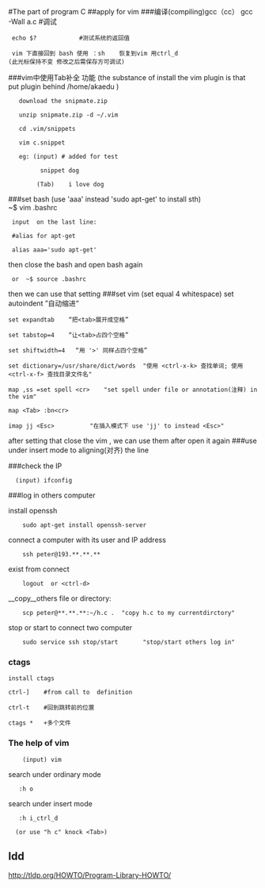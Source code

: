 #The part of program C
##apply for vim
###编译(compiling)gcc（cc）
     gcc -Wall a.c      #调试

     echo $?            #测试系统的返回值

     vim 下直接回到 bash 使用 ：sh    恢复到vim 用ctrl_d
    (此光标保持不变 修改之后需保存方可调试)

###vim中使用Tab补全 功能
(the substance of install the vim plugin is that put plugin behind /home/akaedu )
      
       download the snipmate.zip

       unzip snipmate.zip -d ~/.vim

       cd .vim/snippets

       vim c.snippet

       eg: (input) # added for test
                     
		     snippet dog

		    (Tab)    i love dog

###set bash
(use 'aaa' instead 'sudo apt-get' to install sth)     
     ~$ vim .bashrc

     input  on the last line:

     #alias for apt-get

     alias aaa='sudo apt-get'

then close the bash and open bash again

     or  ~$ source .bashrc 

then  we can use that setting
###set vim
(set <tab> equal 4 whitespace)
    set autoindent   ”自动缩进“
    
    set expandtab    “把<tab>展开成空格”
    
    set tabstop=4    “让<tab>占四个空格”

    set shiftwidth=4   “用 '>' 同样占四个空格”

    set dictionary=/usr/share/dict/words  "使用 <ctrl-x-k> 查找单词; 使用 <ctrl-x-f> 查找目录文件名"

    map ,ss =set spell <cr>    "set spell under file or annotation(注释) in the vim"
    
    map <Tab> :bn<cr>           

    imap jj <Esc>          "在插入模式下 use 'jj' to instead <Esc>"

after setting that close the vim , we can use them after open it again
###use <ctrl-t>  <ctrl-d> under insert mode to aligning(对齐) the line 

###check the IP

      (input) ifconfig
###log in others computer

install openssh

        sudo apt-get install openssh-server

connect a computer with its user and IP address

        ssh peter@193.**.**.**

exist from connect

        logout  or <ctrl-d>

__copy__others file or directory:
        
        scp peter@**.**.**:~/h.c .  "copy h.c to my currentdirctory"

stop or start to connect two computer

        sudo service ssh stop/start       "stop/start others log in"

### ctags

    install ctags

    ctrl-]    #from call to  definition    

    ctrl-t    #回到跳转前的位置 

    ctags *   +多个文件    
### The help of vim
        
        (input) vim

search under ordinary mode  
      
       :h o    

search under insert mode

       :h i_ctrl_d

      (or use "h c" knock <Tab>)
## ldd

http://tldp.org/HOWTO/Program-Library-HOWTO/
